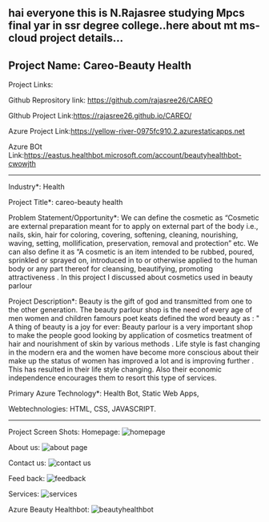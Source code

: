 hai everyone this is N.Rajasree studying Mpcs final yar in ssr degree college..here about mt ms-cloud project details...
---------------------------------------------------------------------------------------------------------------------------------------------------------------------

Project Name: Careo-Beauty Health
----------------------------------------------------------------------------------------------------------------------------------------------------------------------
Project Links:

Github Reprository link: https://github.com/rajasree26/CAREO

GIthub Project Link:https://rajasree26.github.io/CAREO/

Azure Project Link:https://yellow-river-0975fc910.2.azurestaticapps.net

Azure BOt Link:https://eastus.healthbot.microsoft.com/account/beautyhealthbot-cwowjth

----------------------------------------------------------------------------------------------------------------------------------------------------------------------


Industry*:
Health

Project Title*:
careo-beauty health

Problem Statement/Opportunity*:
We can define the cosmetic as “Cosmetic are external preparation meant for to apply on external part of the body i.e., nails, skin, hair for coloring, covering, softening, cleaning, nourishing, waving, setting, mollification, preservation, removal and protection” etc. We can also define it as “A cosmetic is an item intended to be rubbed, poured, sprinkled or sprayed on, introduced in to or otherwise applied to the human body or any part thereof for cleansing, beautifying, promoting attractiveness . In this project I discussed about cosmetics used in beauty parlour

Project Description*:
Beauty is the gift of god and transmitted from one to the other generation. The beauty parlour shop is the need of every age of men women and children famours poet keats defined the word beauty as : " A thing of beauty is a joy for ever: Beauty parlour is a very important shop to make the people good looking by application of cosmetics treatment of hair and nourishment of skin by various methods . Life style is fast changing in the modern era and the women have become more conscious about their make up the status of women has improved a lot and is improving further . This has resulted in their life style changing. Also their economic independence encourages them to resort this type of services.

Primary Azure Technology*:
Health Bot, Static Web Apps,

Webtechnologies:
HTML,
CSS,
JAVASCRIPT.

---------------------------------------------------------------------------------------------------------------------------------------------------------------------

Project Screen Shots:
 Homepage:
 ![homepage](https://user-images.githubusercontent.com/115467222/206622967-293c6f55-f806-494a-b386-544ed4722f9d.png)
 
 About us:
 ![about page](https://user-images.githubusercontent.com/115467222/206622981-d14ba855-8ecb-4afc-9819-6045fb6f52df.png)
 
 Contact us:
![contact us](https://user-images.githubusercontent.com/115467222/206622953-486e6bc8-b268-4558-acbd-51855083b6a5.png)

Feed back:
![feedback](https://user-images.githubusercontent.com/115467222/206622962-fe996086-70b3-4f83-9a96-c3e01a910854.png)

Services:
![services](https://user-images.githubusercontent.com/115467222/206622976-c0de2d24-215e-4efb-98f9-403a78caa702.png)

Azure Beauty Healthbot:
![beautyhealthbot](https://user-images.githubusercontent.com/115467222/206622986-5439d873-94d1-418b-931b-6b15a9288562.png)
